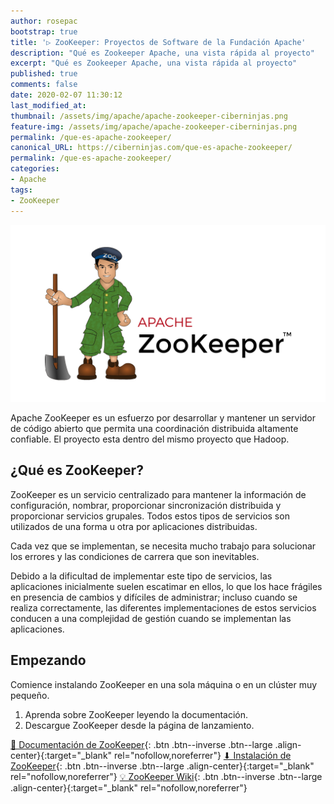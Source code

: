 ```yaml
---
author: rosepac
bootstrap: true
title: '▷ ZooKeeper: Proyectos de Software de la Fundación Apache'
description: "Qué es Zookeeper Apache, una vista rápida al proyecto"
excerpt: "Qué es Zookeeper Apache, una vista rápida al proyecto"
published: true
comments: false
date: 2020-02-07 11:30:12
last_modified_at: 
thumbnail: /assets/img/apache/apache-zookeeper-ciberninjas.png
feature-img: /assets/img/apache/apache-zookeeper-ciberninjas.png
permalink: /que-es-apache-zookeeper/
canonical_URL: https://ciberninjas.com/que-es-apache-zookeeper/
permalink: /que-es-apache-zookeeper/
categories:
- Apache
tags:
- ZooKeeper
---
```


![](/assets/img/apache/apache-zookeeper-ciberninjas.png "Logotipo del proyecto ZooKeeper")

Apache ZooKeeper es un esfuerzo por desarrollar y mantener un servidor de código abierto que permita una coordinación distribuida altamente confiable. El proyecto esta dentro del mismo proyecto que Hadoop.

## ¿Qué es ZooKeeper?

ZooKeeper es un servicio centralizado para mantener la información de configuración, nombrar, proporcionar sincronización distribuida y proporcionar servicios grupales. Todos estos tipos de servicios son utilizados de una forma u otra por aplicaciones distribuidas.

Cada vez que se implementan, se necesita mucho trabajo para solucionar los errores y las condiciones de carrera que son inevitables.

Debido a la dificultad de implementar este tipo de servicios, las aplicaciones inicialmente suelen escatimar en ellos, lo que los hace frágiles en presencia de cambios y difíciles de administrar; incluso cuando se realiza correctamente, las diferentes implementaciones de estos servicios conducen a una complejidad de gestión cuando se implementan las aplicaciones.

## Empezando

Comience instalando ZooKeeper en una sola máquina o en un clúster muy pequeño.

1. Aprenda sobre ZooKeeper leyendo la documentación.
2. Descargue ZooKeeper desde la página de lanzamiento.

[📖 Documentación de ZooKeeper](https://zookeeper.apache.org/doc/r3.5.6/){: .btn .btn--inverse .btn--large .align-center}{:target="_blank" rel="nofollow,noreferrer"}
[⬇ Instalación de ZooKeeper](https://zookeeper.apache.org/releases.html){: .btn .btn--inverse .btn--large .align-center}{:target="_blank" rel="nofollow,noreferrer"}
[💡 ZooKeeper Wiki](https://cwiki.apache.org/confluence/display/ZOOKEEPER/Index){: .btn .btn--inverse .btn--large .align-center}{:target="_blank" rel="nofollow,noreferrer"}
